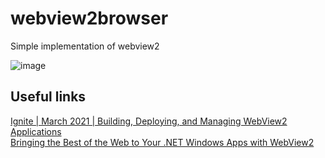 # webview2browser
Simple implementation of webview2<br>

![image](https://user-images.githubusercontent.com/55890376/174640318-ab157b85-7fc1-4d13-ac14-95a77b29d38b.png)


## Useful links
[Ignite | March 2021 | Building, Deploying, and Managing WebView2 Applications](https://www.youtube.com/watch?v=LX-eXvcSx6c)<br>
[Bringing the Best of the Web to Your .NET Windows Apps with WebView2](https://www.youtube.com/watch?v=I_ZBhK9_gTE)
